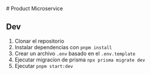 # Product Microservice

## Dev
1. Clonar el repositorio
2. Instalar dependencias con `pnpm install`
3. Crear un archivo `.env` basado en el `.env.template`
4. Ejecutar migracion de prisma `npx prisma migrate dev`
5. Ejecutar `pnpm start:dev`

